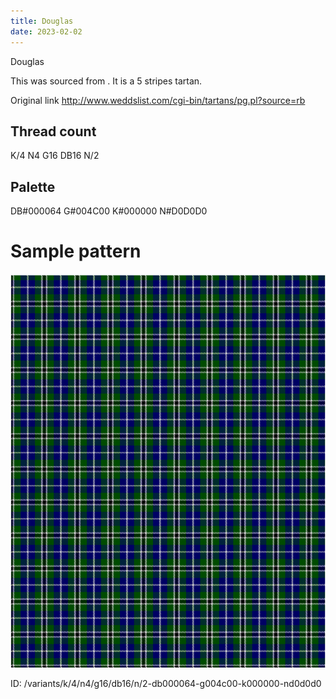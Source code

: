 ```yaml
---
title: Douglas
date: 2023-02-02
---
```

Douglas

This was sourced from <no value>.  It is a 5 stripes tartan.

Original link http://www.weddslist.com/cgi-bin/tartans/pg.pl?source=rb

## Thread count
K/4 N4 G16 DB16 N/2

## Palette
DB#000064 G#004C00 K#000000 N#D0D0D0

# Sample pattern

![Tartan detail](tartan.png "K/4 N4 G16 DB16 N/2 tartan")

ID: /variants/k/4/n4/g16/db16/n/2-db000064-g004c00-k000000-nd0d0d0